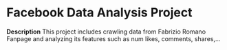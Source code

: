 # Facebook Data Analysis Project
**Description**
This project includes crawling data from Fabrizio Romano Fanpage and analyzing its features such as num likes, comments, shares,...

